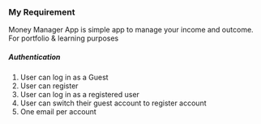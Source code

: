 ### My Requirement

Money Manager App is simple app to manage your income and outcome.
For portfolio & learning purposes

##### Authentication
1. User can log in as a Guest
2. User can register
3. User can log in as a registered user
4. User can switch their guest account to register account
5. One email per account